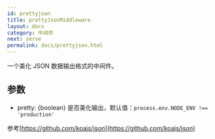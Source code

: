 ```yaml
---
id: prettyjson
title: prettyJsonMiddleware
layout: docs
category: 中间件
next: serve
permalink: docs/prettyjson.html
---
```


一个美化 JSON 数据输出格式的中间件。

## 参数

- pretty: {boolean} 是否美化输出，默认值：`process.env.NODE_ENV !== 'production'`


参考[https://github.com/koajs/json](https://github.com/koajs/json)
